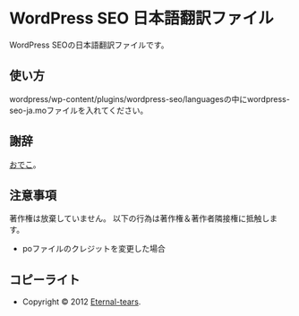 WordPress SEO 日本語翻訳ファイル
======================

WordPress SEOの日本語翻訳ファイルです。


使い方
------
wordpress/wp-content/plugins/wordpress-seo/languagesの中にwordpress-seo-ja.moファイルを入れてください。

謝辞
-----
<a href="http://8bitodyssey.com/" target="_blank">おでこ</a>。

注意事項
------
著作権は放棄していません。
以下の行為は著作権＆著作者隣接権に抵触します。

+ poファイルのクレジットを変更した場合

コピーライト
------
+ Copyright &copy; 2012 <a href="http://lovelog.eternal-tears.com/" target="_blank">Eternal-tears</a>.

